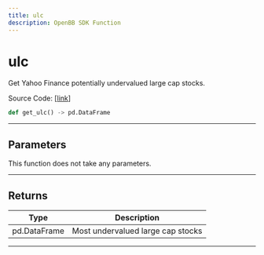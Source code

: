 ```yaml
---
title: ulc
description: OpenBB SDK Function
---
```


# ulc

Get Yahoo Finance potentially undervalued large cap stocks.

Source Code: [[link](https://github.com/OpenBB-finance/OpenBBTerminal/tree/main/openbb_terminal/stocks/discovery/yahoofinance_model.py#L116)]

```python
def get_ulc() -> pd.DataFrame
```

---

## Parameters

This function does not take any parameters.

---

## Returns

| Type | Description |
| ---- | ----------- |
| pd.DataFrame | Most undervalued large cap stocks |
---

